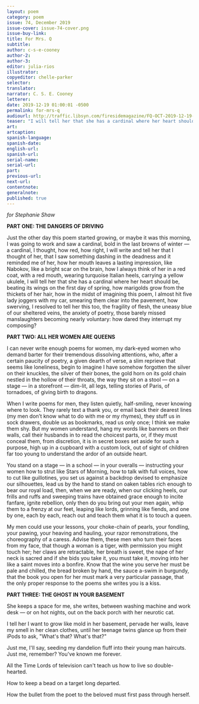 ```yaml
---
layout: poem
category: poem
issue: 74, December 2019
issue-cover: issue-74-cover.png
issue-buy-link:
title: For Mrs. Q
subtitle:
author: c-s-e-cooney
author-2:
author-3:
editor: julia-rios
illustrator:
copyeditor: chelle-parker
selector:
translator:
narrator: C. S. E. Cooney
letterer:
date: 2019-12-19 01:00:01 -0500
permalink: for-mrs-q
audiourl: http://traffic.libsyn.com/firesidemagazine/FQ-OCT-2019-12-19-For_Mrs._Q.mp3
teaser: "I will tell her that she has a cardinal where her heart should be, beating its wings on the first day of spring"
art:
artcaption:
spanish-language:
spanish-date:
english-url:
spanish-url:
serial-name:
serial-url:
part:
previous-url:
next-url:
contentnote:
generalnote:
published: true
---
```


_for Stephanie Shaw_

**PART ONE: THE DANGERS OF DRIVING**

Just the other day this poem started growing, or maybe it was this morning, I was going to work and saw a cardinal, bold in the last browns of winter — a cardinal, I thought, how red, how right, I will write and tell her that I thought of her, that I saw something dashing in the deadness and it reminded me of her, how her mouth leaves a lasting impression, like Nabokov, like a bright scar on the brain, how I always think of her in a red coat, with a red mouth, wearing turquoise Italian heels, carrying a yellow ukulele, I will tell her that she has a cardinal where her heart should be, beating its wings on the first day of spring, how marigolds grow from the thickets of her hair, how in the midst of imagining this poem, I almost hit five lady joggers with my car, smearing them clear into the pavement, how swerving, I resolved to tell her this too, the fragility of flesh, the uneasy blue of our sheltered veins, the anxiety of poetry, those barely missed manslaughters becoming nearly voluntary: how dared they interrupt my composing?

**PART TWO: ALL HER WOMEN ARE QUEENS**

I can never write enough poems for women, my dark-eyed women who demand barter for their tremendous dissolving attentions, who, after a certain paucity of poetry, a given dearth of verse, a slim reprieve that seems like loneliness, begin to imagine I have somehow forgotten the silver on their knuckles, the silver of their bones, the gold horn on its gold chain nestled in the hollow of their throats, the way they sit on a stool — on a stage — in a storefront — dim-lit, all legs, telling stories of Paris, of tornadoes, of giving birth to dragons.

When I write poems for men, they listen quietly, half-smiling, never knowing where to look. They rarely text a thank you, or email back their dearest lines (my men don’t know what to do with me or my rhymes), they stuff us in sock drawers, double us as bookmarks, read us only once; I think we make them shy. But my women understand, hang my words like banners on their walls, call their husbands in to read the choicest parts, or, if they must conceal them, from discretion, it is in secret boxes set aside for such a purpose, high up in a cupboard with a custom lock, out of sight of children far too young to understand the ardor of an outside heart.

You stand on a stage — in a school — in your overalls — instructing your women how to strut like Stars of Morning, how to talk with full voices, how to cut like guillotines, you set us against a backdrop devised to emphasize our silhouettes, lead us by the hand to stand on oaken tables rich enough to bear our royal load, then, when we are ready, when our clicking heels, our frills and ruffs and sweeping trains have obtained grace enough to incite fanfare, ignite rebellion, only then do you bring out your men again, whip them to a frenzy at our feet, leaping like lords, grinning like fiends, and one by one, each by each, reach out and teach them what it is to touch a queen.

My men could use your lessons, your choke-chain of pearls, your fondling, your pawing, your heaving and hauling, your razor remonstrations, the choreography of a caress. Advise them, these men who turn their faces from my face, that though a woman is a tiger, with permission you might touch her; her claws are retractable, her breath is sweet, the nape of her neck is sacred and if she bids you take it, you must take it, moving into her like a saint moves into a bonfire. Know that the wine you serve her must be pale and chilled, the bread broken by hand, the sauce a-swim in burgundy, that the book you open for her must mark a very particular passage, that the only proper response to the poems she writes you is a kiss.

**PART THREE: THE GHOST IN YOUR BASEMENT**

She keeps a space for me, she writes, between washing machine and work desk — or on hot nights, out on the back porch with her neurotic cat.  

I tell her I want to grow like mold in her basement, pervade her walls, leave my smell in her clean clothes, until her teenage twins glance up from their iPods to ask, "What's that? What's that?"  

Just me, I'll say, seeding my dandelion fluff into their young man haircuts. Just me, remember? You've known me forever.  

All the Time Lords of television can't teach us how to live so double-hearted.

How to keep a bead on a target long departed.  

How the bullet from the poet to the beloved must first pass through herself.
